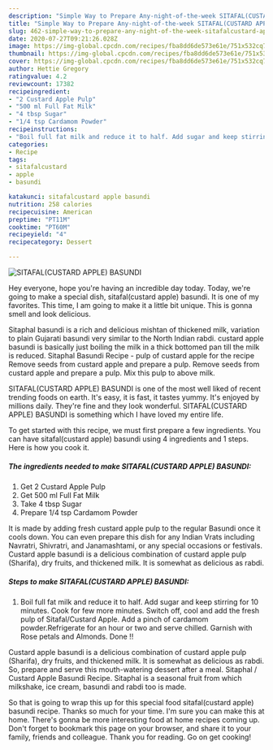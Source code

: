 ```yaml
---
description: "Simple Way to Prepare Any-night-of-the-week SITAFAL(CUSTARD APPLE) BASUNDI"
title: "Simple Way to Prepare Any-night-of-the-week SITAFAL(CUSTARD APPLE) BASUNDI"
slug: 462-simple-way-to-prepare-any-night-of-the-week-sitafalcustard-apple-basundi
date: 2020-07-27T09:21:26.028Z
image: https://img-global.cpcdn.com/recipes/fba8dd6de573e61e/751x532cq70/sitafalcustard-apple-basundi-recipe-main-photo.jpg
thumbnail: https://img-global.cpcdn.com/recipes/fba8dd6de573e61e/751x532cq70/sitafalcustard-apple-basundi-recipe-main-photo.jpg
cover: https://img-global.cpcdn.com/recipes/fba8dd6de573e61e/751x532cq70/sitafalcustard-apple-basundi-recipe-main-photo.jpg
author: Hettie Gregory
ratingvalue: 4.2
reviewcount: 17382
recipeingredient:
- "2 Custard Apple Pulp"
- "500 ml Full Fat Milk"
- "4 tbsp Sugar"
- "1/4 tsp Cardamom Powder"
recipeinstructions:
- "Boil full fat milk and reduce it to half. Add sugar and keep stirring for 10 minutes. Cook for few more minutes. Switch off, cool and add the fresh pulp of Sitafal/Custard Apple. Add a pinch of cardamom powder.Refrigerate for an hour or two and serve chilled. Garnish with Rose petals and Almonds. Done !!"
categories:
- Recipe
tags:
- sitafalcustard
- apple
- basundi

katakunci: sitafalcustard apple basundi 
nutrition: 258 calories
recipecuisine: American
preptime: "PT11M"
cooktime: "PT60M"
recipeyield: "4"
recipecategory: Dessert

---
```



![SITAFAL(CUSTARD APPLE) BASUNDI](https://img-global.cpcdn.com/recipes/fba8dd6de573e61e/751x532cq70/sitafalcustard-apple-basundi-recipe-main-photo.jpg)

Hey everyone, hope you're having an incredible day today. Today, we're going to make a special dish, sitafal(custard apple) basundi. It is one of my favorites. This time, I am going to make it a little bit unique. This is gonna smell and look delicious.

Sitaphal basundi is a rich and delicious mishtan of thickened milk, variation to plain Gujarati basundi very similar to the North Indian rabdi. custard apple basundi is basically just boiling the milk in a thick bottomed pan till the milk is reduced. Sitaphal Basundi Recipe - pulp of custard apple for the recipe Remove seeds from custard apple and prepare a pulp. Remove seeds from custard apple and prepare a pulp. Mix this pulp to above milk.

SITAFAL(CUSTARD APPLE) BASUNDI is one of the most well liked of recent trending foods on earth. It's easy, it is fast, it tastes yummy. It's enjoyed by millions daily. They're fine and they look wonderful. SITAFAL(CUSTARD APPLE) BASUNDI is something which I have loved my entire life.


To get started with this recipe, we must first prepare a few ingredients. You can have sitafal(custard apple) basundi using 4 ingredients and 1 steps. Here is how you cook it.

<!--inarticleads1-->

##### The ingredients needed to make SITAFAL(CUSTARD APPLE) BASUNDI:

1. Get 2 Custard Apple Pulp
1. Get 500 ml Full Fat Milk
1. Take 4 tbsp Sugar
1. Prepare 1/4 tsp Cardamom Powder


It is made by adding fresh custard apple pulp to the regular Basundi once it cools down. You can even prepare this dish for any Indian Vrats including Navratri, Shivratri, and Janamashtami, or any special occasions or festivals. Custard apple basundi is a delicious combination of custard apple pulp (Sharifa), dry fruits, and thickened milk. It is somewhat as delicious as rabdi. 

<!--inarticleads2-->

##### Steps to make SITAFAL(CUSTARD APPLE) BASUNDI:

1. Boil full fat milk and reduce it to half. Add sugar and keep stirring for 10 minutes. Cook for few more minutes. Switch off, cool and add the fresh pulp of Sitafal/Custard Apple. Add a pinch of cardamom powder.Refrigerate for an hour or two and serve chilled. Garnish with Rose petals and Almonds. Done !!


Custard apple basundi is a delicious combination of custard apple pulp (Sharifa), dry fruits, and thickened milk. It is somewhat as delicious as rabdi. So, prepare and serve this mouth-watering dessert after a meal. Sitaphal / Custard Apple Basundi Recipe. Sitaphal is a seasonal fruit from which milkshake, ice cream, basundi and rabdi too is made. 

So that is going to wrap this up for this special food sitafal(custard apple) basundi recipe. Thanks so much for your time. I'm sure you can make this at home. There's gonna be more interesting food at home recipes coming up. Don't forget to bookmark this page on your browser, and share it to your family, friends and colleague. Thank you for reading. Go on get cooking!
